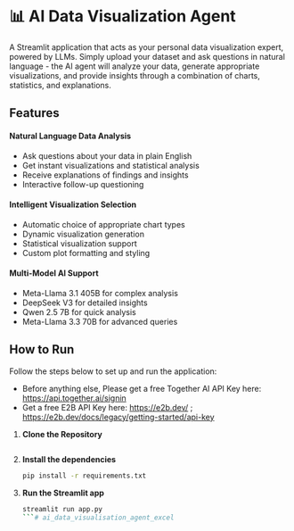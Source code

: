 # 📊 AI Data Visualization Agent
A Streamlit application that acts as your personal data visualization expert, powered by LLMs. Simply upload your dataset and ask questions in natural language - the AI agent will analyze your data, generate appropriate visualizations, and provide insights through a combination of charts, statistics, and explanations.

## Features
#### Natural Language Data Analysis
- Ask questions about your data in plain English
- Get instant visualizations and statistical analysis
- Receive explanations of findings and insights
- Interactive follow-up questioning

#### Intelligent Visualization Selection
- Automatic choice of appropriate chart types
- Dynamic visualization generation
- Statistical visualization support
- Custom plot formatting and styling

#### Multi-Model AI Support
- Meta-Llama 3.1 405B for complex analysis
- DeepSeek V3 for detailed insights
- Qwen 2.5 7B for quick analysis
- Meta-Llama 3.3 70B for advanced queries

## How to Run

Follow the steps below to set up and run the application:
- Before anything else, Please get a free Together AI API Key here: https://api.together.ai/signin
- Get a free E2B API Key here: https://e2b.dev/ ; https://e2b.dev/docs/legacy/getting-started/api-key

1. **Clone the Repository**
   ```bash

   ```
2. **Install the dependencies**
    ```bash
    pip install -r requirements.txt
    ```
3. **Run the Streamlit app**
    ```bash
    streamlit run app.py
    ```# ai_data_visualisation_agent_excel
